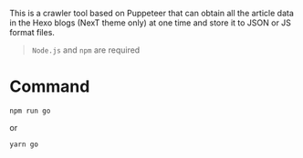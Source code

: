 This is a crawler tool based on Puppeteer that can obtain all the article data in the Hexo blogs (NexT theme only) at one time and store it to JSON or JS format files.

> `Node.js` and `npm` are required

# Command

```
npm run go
```

or

```
yarn go
```
